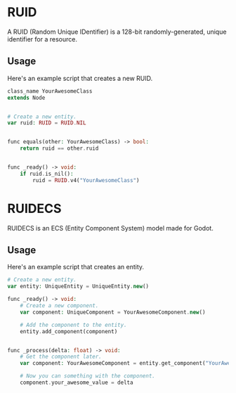 # RUID

A RUID (Random Unique IDentifier) is a 128-bit randomly-generated, unique identifier for a resource.

## Usage

Here's an example script that creates a new RUID.

```php
class_name YourAwesomeClass
extends Node


# Create a new entity.
var ruid: RUID = RUID.NIL


func equals(other: YourAwesomeClass) -> bool:
    return ruid == other.ruid


func _ready() -> void:
    if ruid.is_nil():
        ruid = RUID.v4("YourAwesomeClass")
```

# RUIDECS

RUIDECS is an ECS (Entity Component System) model made for Godot.

## Usage

Here's an example script that creates an entity.

```php
# Create a new entity.
var entity: UniqueEntity = UniqueEntity.new()

func _ready() -> void:
    # Create a new component.
    var component: UniqueComponent = YourAwesomeComponent.new()

    # Add the component to the entity.
    entity.add_component(component)


func _process(delta: float) -> void:
    # Get the component later.
    var component: YourAwesomeComponent = entity.get_component("YourAwesomeComponent") as YourAwesomeComponent

    # Now you can something with the component.
    component.your_awesome_value = delta
```

